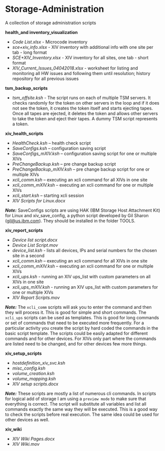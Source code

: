 # Storage-Administration
A collection of storage administration scripts

**health_and inventory_visualization**
* _Code List.xlsx_ - Microcode inventory
* _sce+xiv_info.xlsx_ - XIV inventory with additional info with one site per tab - long format
* _SCE+XIV_Inventory.xlsx_ - XIV inventory for all sites, one tab - short format
* _XIV_Current_Issues_04042018.xlsx_ - worksheet for listing and monitoring all HW issues and following them until resolution; history repository for all previous issues

**tsm_backup_scripts**
* _tsm_offsite.ksh_ - The script runs on each of multiple TSM servers. It checks randomly for the token on other servers in the loop and if it does not see the token, it creates the token itself and starts ejecting tapes. Once all tapes are ejected, it deletes the token and allows other servers to take the token and eject their tapes.
A dummy TSM script represents a token.

**xiv_health_scripts**
* _HealthCheck.ksh_ – health check script
* _SaveConfigs.ksh_ – configuration saving script
* _SaveConfigs_mXIV.ksh_ – configuration saving script for one or multiple XIVs
* _PreChangeBackup.ksh_ – pre change backup script
* _PreChangeBackup_mXIV.ksh_ – pre change backup script for one or multiple XIVs
* _xcli_comm.ksh_ – executing an xcli command for all XIVs in one site
* _xcli_comm_mXIV.ksh_ – executing an xcli command for one or multiple XIVs
* _xcli_start.ksh_ – starting xcli session 
* _XIV Scripts for Linux.docx_

***Note:*** SaveConfigs scripts are using HAK (IBM Storage Host Attachment Kit) for Linux and xiv_save_config, a python script developed by Gil Sharon (gil@us.ibm.com). They should be installed in the folder TOOLS.

**xiv_report_scripts**
* _Device list script.docx_
* _Device List Script.mov_
*	_device_list.ksh_ - lists all devices, IPs and serial numbers for the chosen site in a second
*	_xcli_comm.ksh_ – executing an xcli command for all XIVs in one site
*	_xcli_comm_mXIV.ksh_ – executing an xcli command for one or multiple XIVs
*	_xcli_ups.ksh_ - running an XIV ups_list with custom parameters on all XIVs in one site
*	_xcli_ups_mXIV.ksh_ - running an XIV ups_list with custom parameters for one or multiple XIVs
*	_XIV Report Scripts.mov_

***Note:*** The `xcli_comm` scripts will ask you to enter the command and then they will process it. This is good for simple and short commands. The `xcli_ups` scripts can be used as templates. This is good for long commands or set of commands that need to be executed more frequently. For a particular activity you create the script by hard coded the commands in the basic script template. The scripts could be easily adapted for different commands and for other devices. For XIVs only part where the commands are listed need to be changed, and for other devices few more things. 


**xiv_setup_scripts**
* _hostdefinition_xiv_svc.ksh_
* _misc_config.ksh_
* _volume_creation.ksh_
* _volume_mapping.ksh_
* _XIV setup scripts.docx_

***Note:*** These scripts are mostly a list of numerous cli commands. In scripts for logical add of storage I am using a `preview mode` to make sure that everything is correct. The script will substitute all variables and list all commands exactly the same way they will be executed. This is a good way to check the scripts before real execution. The same idea could be used for other devices as well. 


**xiv_wiki**
* _XIV Wiki Pages.docx_
* _XIV Wiki.mov_


